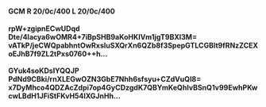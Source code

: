#### GCM R 20/0c/400 L 20/0c/400
**rpW+zgipnECwUDqd**<br/>**Dte/4lacya6wOMR4+7iBpSHB9aKoHKIVm1jgT9BXl3M=**<br/>**vATkP/jeCWQpabhntOwRxsIuSXQrXn6QZb8f3SpepGTLCGBlt9fRNzZCEXoEJhB7f9ZL2tPxs0760++h...**<br/><br/>
**GYuk4soKDsIYQQJP**<br/>**PdNd9CBki/rnXLEGwOZN3GbE7Nhh6sfsyu+CZdVuQI8=**<br/>**x7DyMhco4QDZAcZdpi7op4GyCDzgdK7QBYmKeQhIvBSnQ1v99EwhPKwcwLBdH1JFiStFKvH54IXGJnHh...**